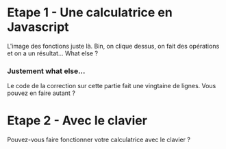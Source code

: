 # Etape 1 - Une calculatrice en Javascript  
L'image des fonctions juste là. Bin, on clique dessus, on fait des opérations et on a un résultat... What else ?  
  
### Justement what else...  
Le code de la correction sur cette partie fait une vingtaine de lignes. Vous pouvez en faire autant ?  
  
# Etape 2 - Avec le clavier  
Pouvez-vous faire fonctionner votre calculatrice avec le clavier ?
